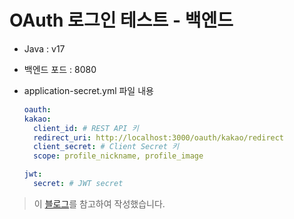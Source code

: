 # OAuth 로그인 테스트 - 백엔드

- Java : v17

- 백엔드 포드 : 8080

- application-secret.yml 파일 내용
  ```yml
  oauth:
  kakao:
    client_id: # REST API 키
    redirect_uri: http://localhost:3000/oauth/kakao/redirect
    client_secret: # Client Secret 키
    scope: profile_nickname, profile_image

  jwt:
    secret: # JWT secret
  ```

> 이 [블로그](https://ttl-blog.tistory.com/1434)를 참고하여 작성했습니다.
